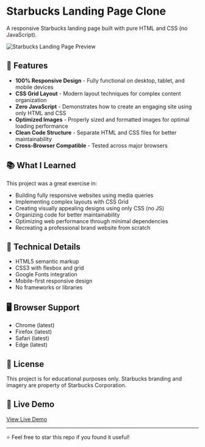 # Starbucks Landing Page Clone

A responsive Starbucks landing page built with pure HTML and CSS (no JavaScript).

![Starbucks Landing Page Preview](![Image](https://github.com/user-attachments/assets/ec7bdff6-7333-4a68-a24a-0511b4d2e884))

## 🚀 Features

- **100% Responsive Design** - Fully functional on desktop, tablet, and mobile devices
- **CSS Grid Layout** - Modern layout techniques for complex content organization
- **Zero JavaScript** - Demonstrates how to create an engaging site using only HTML and CSS
- **Optimized Images** - Properly sized and formatted images for optimal loading performance
- **Clean Code Structure** - Separate HTML and CSS files for better maintainability
- **Cross-Browser Compatible** - Tested across major browsers

## 📚 What I Learned

This project was a great exercise in:

- Building fully responsive websites using media queries
- Implementing complex layouts with CSS Grid
- Creating visually appealing designs using only CSS (no JS)
- Organizing code for better maintainability
- Optimizing web performance through minimal dependencies
- Recreating a professional brand website from scratch

## 🔧 Technical Details

- HTML5 semantic markup
- CSS3 with flexbox and grid
- Google Fonts integration
- Mobile-first responsive design
- No frameworks or libraries

## 🖥️ Browser Support

- Chrome (latest)
- Firefox (latest)
- Safari (latest)
- Edge (latest)

## 📝 License

This project is for educational purposes only. Starbucks branding and imagery are property of Starbucks Corporation.

## 👀 Live Demo

[View Live Demo](https://your-demo-link-here.com)

---

⭐️ Feel free to star this repo if you found it useful!
